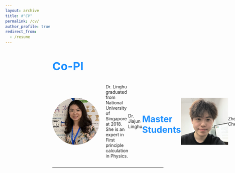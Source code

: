 ```yaml
---
layout: archive
title: #"CV"
permalink: /cv/
author_profile: true
redirect_from:
  - /resume
---
```


<div style="margin-left: 150px;">  
<span style="line-height: 1; font-size:18px"> <h1 style="color:	#1E90FF;">Co-PI</h1> </span> 

<div style="display: flex; align-items: center;">
  <img src="../images/lh.png" alt="lh" style="width: 150px; height: 150px; margin-right: 20px; border-radius: 50%;">
  <p>Dr. Linghu graduated from National University of Singapore at 2018. She is an expert in First principle calculation in Physics.</p>
 <p class="name">Dr. Jiajun Linghu</p>  
 
    
  <br /> <br /> 

  
<span style="line-height: 1; font-size:18px"> <h1 style="color:	#1E90FF;">Master Students</h1> </span> 


<img src="../images/zw.png" alt="Zhengwang Chen" width="150" height="150" />  
<p class="name">Zhengwang Chen</p>  

<div style="display: flex; align-items: center;">
  <img src="../images/zw.png" alt="zw" style="width: 150px; height: 150px; margin-right: 20px; border-radius: 50%;">
  <p>这是照片的说明文字，描述图片内容或相关信息。</p>
  <p class="name">Zhengwang Chen</p>  
</div>

</div>




  
---

